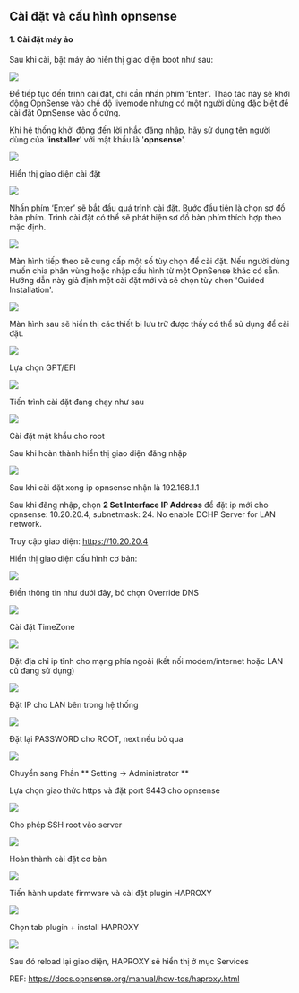 ## Cài đặt và cấu hình opnsense


#### 1. Cài đặt máy ảo


Sau khi cài, bật máy ảo hiển thị giao diện boot như sau:

![](opnsense-images/OpnSense-Boot-Menu.jpeg)

Để tiếp tục đến trình cài đặt, chỉ cần nhấn phím ‘Enter’. Thao tác này sẽ khởi động OpnSense vào chế độ livemode nhưng có một người dùng đặc biệt để cài đặt OpnSense vào ổ cứng.

Khi hệ thống khởi động đến lời nhắc đăng nhập, hãy sử dụng tên người dùng của '**installer**' với mật khẩu là '**opnsense**'.

![](opnsense-images/OpnSense-Live-Mode.jpeg)

Hiển thị giao diện cài đặt 

![](opnsense-images/OpnSense-Installer.jpeg)

Nhấn phím ‘Enter’ sẽ bắt đầu quá trình cài đặt. Bước đầu tiên là chọn sơ đồ bàn phím. Trình cài đặt có thể sẽ phát hiện sơ đồ bàn phím thích hợp theo mặc định. 

![](opnsense-images/OpnSense-Keymap-Settings.jpeg)

Màn hình tiếp theo sẽ cung cấp một số tùy chọn để cài đặt. Nếu người dùng muốn chia phân vùng hoặc nhập cấu hình từ một OpnSense khác có sẵn. Hướng dẫn này giả định một cài đặt mới và sẽ chọn tùy chọn 'Guided Installation'.

![](opnsense-images/OpnSense-Installation-Type.jpeg)

Màn hình sau sẽ hiển thị các thiết bị lưu trữ được thấy có thể sử dụng để cài đặt.

![](opnsense-images/OpnSense-Installation-Device.jpeg)

Lựa chọn GPT/EFI 

![](opnsense-images/OpnSense-Installation-Mode.jpeg)

Tiến trình cài đặt đang chạy như sau

![](opnsense-images/OpnSense-Installation-Process.jpeg)


Cài đặt mật khẩu cho root

[](opnsense-images/OpnSense-Root-Password.jpeg)

Sau khi hoàn thành hiển thị giao diện đăng nhập


![](opnsense-images/OpnSense-Login-Prompt.jpeg)


Sau khi cài đặt xong ip opnsense nhận là 192.168.1.1


Sau khi đăng nhập, chọn **2 Set Interface IP Address** để đặt ip mới cho opnsense: 10.20.20.4, subnetmask: 24. No enable DCHP Server for LAN network. 


Truy cập giao diện: https://10.20.20.4

Hiển thị giao diện cấu hình cơ bản:



![](opnsense-images/1.png)



Điền thông tin như dưới đây, bỏ chọn Override DNS



![](opnsense-images/2.png)



Cài đặt TimeZone



![](opnsense-images/3.png)



Đặt địa chỉ ip tĩnh cho mạng phía ngoài (kết nối modem/internet hoặc LAN cũ đang sử dụng)



![](opnsense-images/4.png)



Đặt IP cho LAN bên trong hệ thống



![](opnsense-images/5.png)



Đặt lại PASSWORD cho ROOT, next nếu bỏ qua


![](opnsense-images/6.png)



Chuyển sang Phần ** Setting -> Administrator **



Lựa chọn giao thức https và đặt port 9443 cho opnsense



![](opnsense-images/7.png)



Cho phép SSH root vào server



![](opnsense-images/8.png)



Hoàn thành cài đặt cơ bản


![](opnsense-images/9.png)


Tiến hành update firmware và cài đặt plugin HAPROXY

![](opnsense-images/10.png)

Chọn tab plugin + install HAPROXY

![](opnsense-images/11.png)


Sau đó reload lại giao diện, HAPROXY sẽ hiển thị ở mục Services





REF: https://docs.opnsense.org/manual/how-tos/haproxy.html
